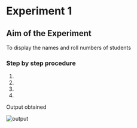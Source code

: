 # Experiment 1

## Aim of the Experiment
To display the names and roll numbers of students

### Step by step procedure
1.
2.
3.
4.

Output obtained


![output](19WH1A1257.JPG.jpg)


